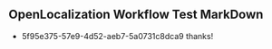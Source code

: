 ## OpenLocalization Workflow Test MarkDown
* 5f95e375-57e9-4d52-aeb7-5a0731c8dca9 
thanks!<!--HONumber=Mar16_HO2-->
